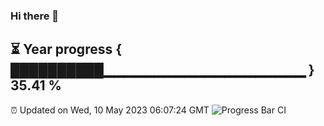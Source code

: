 ### Hi there 👋
⏳ Year progress { ██████████▁▁▁▁▁▁▁▁▁▁▁▁▁▁▁▁▁▁▁▁ } 35.41 %
---
⏰ Updated on Wed, 10 May 2023 06:07:24 GMT
![Progress Bar CI](https://github.com/Moyi321/Moyi321/workflows/Progress%20Bar%20CI/badge.svg)
